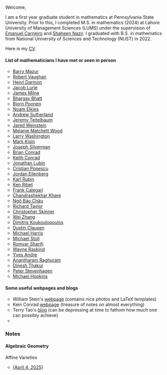 Welcome,

I am a first year graduate student in mathematics at Pennsylvania State University. Prior to this, I completed M.S. in mathematics (2024) at Lahore University of Management Sciences (LUMS) under the supervision of [Emanuel Carneiro](https://sites.google.com/view/emanuelcarneiro/home) and [Shaheen Nazir](https://lums.edu.pk/lums_employee/3346). I graduated with B.S. in mathematics from National University of Sciences and Technology (NUST) in 2022.

Here is my [CV](docs/assets/My_CV-2.pdf). 

#### List of mathematicians I have met or seen in person
<ul style="list-style-type:circle"> 
  <li><a href="https://en.wikipedia.org/wiki/Barry_Mazur">Barry Mazur</a></li>
  <li><a href="https://en.wikipedia.org/wiki/Bob_Vaughan">Robert Vaughan</a></li>
  <li><a href="https://en.wikipedia.org/wiki/Henri_Darmon">Henri Darmon</a></li>
  <li><a href="https://en.wikipedia.org/wiki/Jacob_Lurie">Jacob Lurie</a></li>
  <li><a href="https://en.wikipedia.org/wiki/James_Milne_(mathematician)">James Milne</a></li>
  <li><a href="https://en.wikipedia.org/wiki/Bhargav_Bhatt_(mathematician)">Bhargav Bhatt</a></li>
  <li><a href="https://en.wikipedia.org/wiki/Bjorn_Poonen">Bjorn Poonen</a></li>
  <li><a href="https://en.wikipedia.org/wiki/Noam_Elkies">Noam Elkies</a></li>
  <li><a href="https://en.wikipedia.org/wiki/Andrew_Sutherland_(mathematician)">Andrew Sutherland</a></li>
  <li><a href="https://math.uconn.edu/person/jeremy-teitelbaum/">Jeremy Teitelbaum</a></li>
  <li><a href="https://sites.google.com/view/jared-weinstein/home">Jared Weinstein</a></li>
  <li><a href="https://en.wikipedia.org/wiki/Melanie_Wood">Melanie Matchett Wood</a></li>
  <li><a href="https://en.wikipedia.org/wiki/Lawrence_C._Washington">Larry Washington</a></li>
  <li><a href="https://en.wikipedia.org/wiki/Mark_Kisin">Mark Kisin</a></li>
  <li><a href="https://en.wikipedia.org/wiki/Joseph_H._Silverman">Joseph Silverman</a></li>
  <li><a href="https://en.wikipedia.org/wiki/Brian_Conrad">Brian Conrad</a></li>
  <li><a href="https://kconrad.math.uconn.edu">Keith Conrad</a></li>
  <li><a href="https://en.wikipedia.org/wiki/Jonathan_Lubin">Jonathan Lubin</a></li>
  <li><a href="https://en.wikipedia.org/wiki/Cristian_Dumitru_Popescu">Cristian Popescu</a></li>
  <li><a href="https://en.wikipedia.org/wiki/Jordan_Ellenberg">Jordan Ellenberg</a></li>
  <li><a href="https://en.wikipedia.org/wiki/Karl_Rubin">Karl Rubin</a></li>
  <li><a href="https://en.wikipedia.org/wiki/Ken_Ribet">Ken Ribet</a></li>
  <li><a href="https://en.wikipedia.org/wiki/Frank_Calegari">Frank Calegari</a></li>
  <li><a href="https://en.wikipedia.org/wiki/Chandrashekhar_Khare">Chandrashekhar Khare</a></li>
  <li><a href="https://en.wikipedia.org/wiki/Ngô_Bảo_Châu">Ngô Bảo Châu</a></li>
  <li><a href="https://en.wikipedia.org/wiki/Richard_Taylor_(mathematician)">Richard Taylor</a></li>
  <li><a href="https://en.wikipedia.org/wiki/Christopher_Skinner">Christopher Skinner</a></li>
  <li><a href="https://en.wikipedia.org/wiki/Wei_Zhang_(mathematician)">Wei Zhang</a></li>
  <li><a href="https://dms.umontreal.ca/~koukoulo/">Dimitris Koukoulopoulos</a></li>
  <li><a href="https://en.wikipedia.org/wiki/Dustin_Clausen">Dustin Clausen</a></li>
  <li><a href="https://en.wikipedia.org/wiki/Michael_Harris_(mathematician)">Michael Harris</a></li>
  <li><a href="http://www.mathe2.uni-bayreuth.de/stoll/">Michael Stoll</a></li>
  <li><a href="https://www.math.ucla.edu/~sharifi/">Romyar Sharifi</a></li>
  <li><a href="https://www.ida.org/en/about-ida/leadership/raskind">Wayne Raskind</a></li>
  <li><a href="https://en.wikipedia.org/wiki/Yves_André">Yves Andre</a></li>
  <li><a href="https://sites.google.com/site/math4raghuram/">Anantharam Raghuram</a></li>
  <li><a href="https://en.wikipedia.org/wiki/Dinesh_Thakur_(mathematician)">Dinesh Thakur</a></li>
  <li><a href="https://pub.math.leidenuniv.nl/~stevenhagenp/">Peter Stevenhagen</a></li>
  <li><a href="https://en.wikipedia.org/wiki/Michael_J._Hopkins">Michael Hopkins</a></li>
<!--   <li><a href=""> </a></li> -->
  
</ul>


#### Some useful webpages and blogs

<ul style="list-style-type:circle"> 

  <li> William Stein's <a href="https://wstein.org">webpage</a> (contains nice photos and LaTeX templates) </li> 
  <li> Kein Conrad <a href="https://kconrad.math.uconn.edu">webpage</a> (treasure of notes on almost everything) </li> 
  <li> Terry Tao's <a href= "https://terrytao.wordpress.com">blog</a> (can be depressing at time to fathom how much one can possibly achieve) <li> 
</ul>


### Notes

#### Algebraic Geometry

Affine Varieties

<ul style="list-style-type:circle"> 
<li><a href = "docs/assets/Algebraic_Geometry-10.pdf">(April 4, 2025)</a></li>
</ul>

